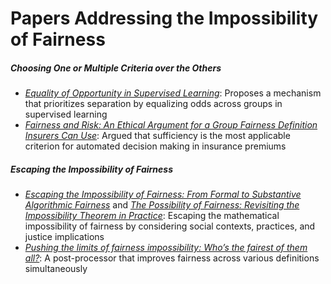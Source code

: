 # Papers Addressing the Impossibility of Fairness

##### Choosing One or Multiple Criteria over the Others
- *[Equality of Opportunity in Supervised Learning](https://arxiv.org/pdf/1610.02413)*: Proposes a mechanism that prioritizes separation by equalizing odds across groups in supervised learning
- *[Fairness and Risk: An Ethical Argument for a Group Fairness Definition Insurers Can Use](https://link.springer.com/article/10.1007/s13347-023-00624-9)*: Argued that sufficiency is the most applicable criterion for automated decision making in insurance premiums


##### Escaping the Impossibility of Fairness 
- *[Escaping the Impossibility of Fairness: From Formal to Substantive Algorithmic Fairness](https://link.springer.com/article/10.1007/s13347-022-00584-6)* and *[The Possibility of Fairness: Revisiting the Impossibility Theorem in Practice](https://dl.acm.org/doi/pdf/10.1145/3593013.3594007)*: Escaping the mathematical impossibility of fairness by considering social contexts, practices, and justice implications
- *[Pushing the limits of fairness impossibility: Who’s the fairest of them all?](https://proceedings.neurips.cc/paper_files/paper/2022/file/d3222559698f41247261b7a6c2bbaedc-Paper-Conference.pdf)*: A post-processor that improves fairness across various definitions simultaneously